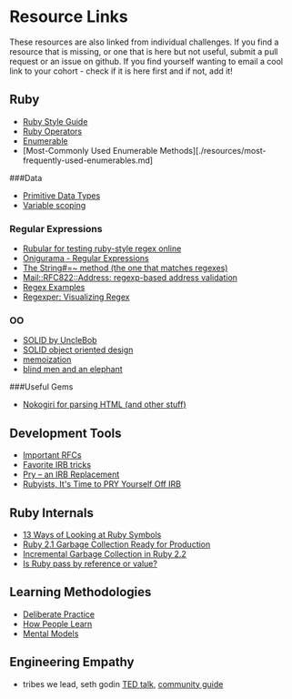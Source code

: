 # Resource Links

These resources are also linked from individual challenges.  If you find a resource that is missing, or one that is here but not useful, submit a pull request or an issue on github.  If you find yourself wanting to email a cool link to your cohort - check if it is here first and if not, add it!

## Ruby

- [Ruby Style Guide](https://github.com/bbatsov/ruby-style-guide)
- [Ruby Operators](http://www.tutorialspoint.com/ruby/ruby_operators.htm)
- [Enumerable](http://ruby-doc.org/core-1.9.3/Enumerable.html)
- [Most-Commonly Used Enumerable Methods][./resources/most-frequently-used-enumerables.md]

###Data

- [Primitive Data Types](http://en.wikipedia.org/wiki/Primitive_data_type)
- [Variable scoping](./resources/variable_scoping.md)

### Regular Expressions

- [Rubular for testing ruby-style regex online](http://rubular.com/)
- [Onigurama - Regular Expressions](http://www.geocities.jp/kosako3/oniguruma/doc/RE.txt)
- [The String#=~ method (the one that matches regexes)](http://www.ruby-doc.org/core-1.9.3/String.html#method-i-3D-7E)
- [Mail::RFC822::Address: regexp-based address validation](http://ex-parrot.com/~pdw/Mail-RFC822-Address.html)
- [Regex Examples](http://www.regular-expressions.info/examples.html)
- [Regexper: Visualizing Regex](http://www.regexper.com/)

### OO

- [SOLID by UncleBob](http://butunclebob.com/ArticleS.UncleBob.PrinciplesOfOod)
- [SOLID object oriented design](http://en.wikipedia.org/wiki/SOLID_(object-oriented_design))
- [memoization](http://en.wikipedia.org/wiki/Memoization)
- [blind men and an elephant](http://en.wikipedia.org/wiki/Blind_men_and_an_elephant)

###Useful Gems

- [Nokogiri for parsing HTML (and other stuff)](http://nokogiri.org/)


## Development Tools
- [Important RFCs](http://tangentsoft.net/rfcs/)
- [Favorite IRB tricks](http://stackoverflow.com/questions/123494/whats-your-favourite-irb-trick)
- [Pry – an IRB Replacement](http://pryrepl.org/)
- [Rubyists, It's Time to PRY Yourself Off IRB](http://www.sitepoint.com/rubyists-time-pry-irb/)

## Ruby Internals
- [13 Ways of Looking at Ruby Symbols](http://www.randomhacks.net/articles/2007/01/20/13-ways-of-looking-at-a-ruby-symbol)
- [Ruby 2.1 Garbage Collection Ready for Production](http://samsaffron.com/archive/2014/04/08/ruby-2-1-garbage-collection-ready-for-production)
- [Incremental Garbage Collection in Ruby 2.2](https://engineering.heroku.com/blogs/2015-02-04-incremental-gc/)
- [Is Ruby pass by reference or value?](http://stackoverflow.com/questions/1872110/is-ruby-pass-by-reference-or-by-value)

## Learning Methodologies

- [Deliberate Practice](http://www.farnamstreetblog.com/2012/07/what-is-deliberate-practice/)
- [How People Learn](http://www.farnamstreetblog.com/2013/01/how-people-learn/)
- [Mental Models](http://www.farnamstreetblog.com/mental-models/)

## Engineering Empathy

- tribes we lead, seth godin [TED talk](http://www.ted.com/talks/seth_godin_on_the_tribes_we_lead.html), [community guide](http://sethgodin.typepad.com/seths_blog/files/TribesQA2.pdf)
